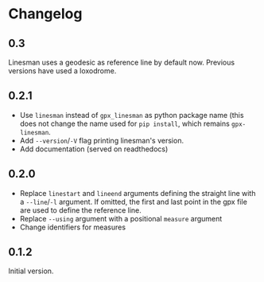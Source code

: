 # Changelog

## 0.3

Linesman uses a geodesic as reference line by default now. Previous versions
have used a loxodrome.

## 0.2.1

 - Use `linesman` instead of `gpx_linesman` as python package name (this does
   not change the name used for `pip install`, which remains `gpx-linesman`.
 - Add `--version`/`-V` flag printing linesman's version.
 - Add documentation (served on readthedocs)

## 0.2.0

 - Replace `linestart` and `lineend` arguments defining the straight line with a
   `--line`/`-l` argument. If omitted, the first and last point in the gpx file
   are used to define the reference line.
 - Replace `--using` argument with a positional `measure` argument
 - Change identifiers for measures

## 0.1.2

Initial version.
